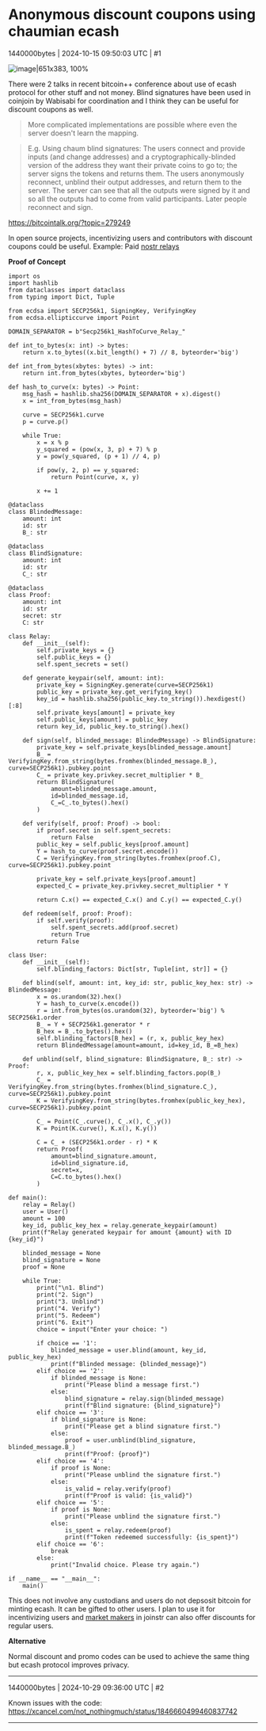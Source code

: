 # Anonymous discount coupons using chaumian ecash

1440000bytes | 2024-10-15 09:50:03 UTC | #1

![image|651x383, 100%](upload://mooFQBgZrIszLihZUQz0EVP7iU5.jpeg)

There were 2 talks in recent bitcoin++ conference about use of ecash protocol for other stuff and not money. Blind signatures have been used in coinjoin by Wabisabi for coordination and I think they can be useful for discount coupons as well.

> More complicated implementations are possible where even the server doesn't learn the mapping.

> E.g. Using chaum blind signatures: The users connect and provide inputs (and change addresses) and a cryptographically-blinded version of the address they want their private coins to go to; the server signs the tokens and returns them. The users anonymously reconnect, unblind their output addresses, and return them to the server. The server can see that all the outputs were signed by it and so all the outputs had to come from valid participants. Later people reconnect and sign.

https://bitcointalk.org/?topic=279249

In open source projects, incentivizing users and contributors with discount coupons could be useful. Example: Paid [nostr relays](https://legacy.nostr.watch/relays/find) 


**Proof of Concept**

```
import os
import hashlib
from dataclasses import dataclass
from typing import Dict, Tuple

from ecdsa import SECP256k1, SigningKey, VerifyingKey
from ecdsa.ellipticcurve import Point

DOMAIN_SEPARATOR = b"Secp256k1_HashToCurve_Relay_"

def int_to_bytes(x: int) -> bytes:
    return x.to_bytes((x.bit_length() + 7) // 8, byteorder='big')

def int_from_bytes(xbytes: bytes) -> int:
    return int.from_bytes(xbytes, byteorder='big')

def hash_to_curve(x: bytes) -> Point:
    msg_hash = hashlib.sha256(DOMAIN_SEPARATOR + x).digest()
    x = int_from_bytes(msg_hash)
    
    curve = SECP256k1.curve
    p = curve.p()
    
    while True:
        x = x % p
        y_squared = (pow(x, 3, p) + 7) % p
        y = pow(y_squared, (p + 1) // 4, p)
        
        if pow(y, 2, p) == y_squared:
            return Point(curve, x, y)
        
        x += 1

@dataclass
class BlindedMessage:
    amount: int
    id: str
    B_: str

@dataclass
class BlindSignature:
    amount: int
    id: str
    C_: str

@dataclass
class Proof:
    amount: int
    id: str
    secret: str
    C: str

class Relay:
    def __init__(self):
        self.private_keys = {}
        self.public_keys = {}
        self.spent_secrets = set()

    def generate_keypair(self, amount: int):
        private_key = SigningKey.generate(curve=SECP256k1)
        public_key = private_key.get_verifying_key()
        key_id = hashlib.sha256(public_key.to_string()).hexdigest()[:8]
        self.private_keys[amount] = private_key
        self.public_keys[amount] = public_key
        return key_id, public_key.to_string().hex()

    def sign(self, blinded_message: BlindedMessage) -> BlindSignature:
        private_key = self.private_keys[blinded_message.amount]
        B_ = VerifyingKey.from_string(bytes.fromhex(blinded_message.B_), curve=SECP256k1).pubkey.point
        C_ = private_key.privkey.secret_multiplier * B_
        return BlindSignature(
            amount=blinded_message.amount,
            id=blinded_message.id,
            C_=C_.to_bytes().hex()
        )

    def verify(self, proof: Proof) -> bool:
        if proof.secret in self.spent_secrets:
            return False
        public_key = self.public_keys[proof.amount]
        Y = hash_to_curve(proof.secret.encode())
        C = VerifyingKey.from_string(bytes.fromhex(proof.C), curve=SECP256k1).pubkey.point
        
        private_key = self.private_keys[proof.amount]
        expected_C = private_key.privkey.secret_multiplier * Y
        
        return C.x() == expected_C.x() and C.y() == expected_C.y()

    def redeem(self, proof: Proof):
        if self.verify(proof):
            self.spent_secrets.add(proof.secret)
            return True
        return False

class User:
    def __init__(self):
        self.blinding_factors: Dict[str, Tuple[int, str]] = {}

    def blind(self, amount: int, key_id: str, public_key_hex: str) -> BlindedMessage:
        x = os.urandom(32).hex()
        Y = hash_to_curve(x.encode())
        r = int.from_bytes(os.urandom(32), byteorder='big') % SECP256k1.order
        B_ = Y + SECP256k1.generator * r
        B_hex = B_.to_bytes().hex()
        self.blinding_factors[B_hex] = (r, x, public_key_hex)
        return BlindedMessage(amount=amount, id=key_id, B_=B_hex)

    def unblind(self, blind_signature: BlindSignature, B_: str) -> Proof:
        r, x, public_key_hex = self.blinding_factors.pop(B_)
        C_ = VerifyingKey.from_string(bytes.fromhex(blind_signature.C_), curve=SECP256k1).pubkey.point
        K = VerifyingKey.from_string(bytes.fromhex(public_key_hex), curve=SECP256k1).pubkey.point
        
        C_ = Point(C_.curve(), C_.x(), C_.y())
        K = Point(K.curve(), K.x(), K.y())
        
        C = C_ + (SECP256k1.order - r) * K
        return Proof(
            amount=blind_signature.amount,
            id=blind_signature.id,
            secret=x,
            C=C.to_bytes().hex()
        )

def main():
    relay = Relay()
    user = User()
    amount = 100
    key_id, public_key_hex = relay.generate_keypair(amount)
    print(f"Relay generated keypair for amount {amount} with ID {key_id}")

    blinded_message = None
    blind_signature = None
    proof = None

    while True:
        print("\n1. Blind")
        print("2. Sign")
        print("3. Unblind")
        print("4. Verify")
        print("5. Redeem")
        print("6. Exit")
        choice = input("Enter your choice: ")

        if choice == '1':
            blinded_message = user.blind(amount, key_id, public_key_hex)
            print(f"Blinded message: {blinded_message}")
        elif choice == '2':
            if blinded_message is None:
                print("Please blind a message first.")
            else:
                blind_signature = relay.sign(blinded_message)
                print(f"Blind signature: {blind_signature}")
        elif choice == '3':
            if blind_signature is None:
                print("Please get a blind signature first.")
            else:
                proof = user.unblind(blind_signature, blinded_message.B_)
                print(f"Proof: {proof}")
        elif choice == '4':
            if proof is None:
                print("Please unblind the signature first.")
            else:
                is_valid = relay.verify(proof)
                print(f"Proof is valid: {is_valid}")
        elif choice == '5':
            if proof is None:
                print("Please unblind the signature first.")
            else:
                is_spent = relay.redeem(proof)
                print(f"Token redeemed successfully: {is_spent}")
        elif choice == '6':
            break
        else:
            print("Invalid choice. Please try again.")

if __name__ == "__main__":
    main()
```

This does not involve any custodians and users do not depsosit bitcoin for minting ecash. It can be gifted to other users. I plan to use it for incentivizing users and [market makers](https://uncensoredtech.substack.com/p/market-makers-in-joinstr) in joinstr can also offer discounts for regular users. 

**Alternative**

Normal discount and promo codes can be used to achieve the same thing but ecash protocol improves privacy.

-------------------------

1440000bytes | 2024-10-29 09:36:00 UTC | #2

Known issues with the code: https://xcancel.com/not_nothingmuch/status/1846660499460837742

-------------------------

